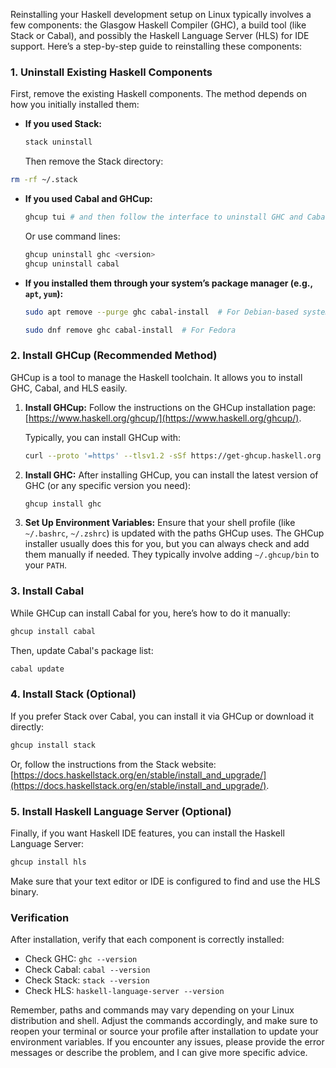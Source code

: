 
Reinstalling your Haskell development setup on Linux typically involves a few components: the Glasgow Haskell Compiler (GHC), a build tool (like Stack or Cabal), and possibly the Haskell Language Server (HLS) for IDE support. Here’s a step-by-step guide to reinstalling these components:

### 1. Uninstall Existing Haskell Components

First, remove the existing Haskell components. The method depends on how you initially installed them:

- **If you used Stack:**
  ```bash
  stack uninstall
  ```
  Then remove the Stack directory:
```bash
rm -rf ~/.stack
```

- **If you used Cabal and GHCup:**
  ```bash
  ghcup tui # and then follow the interface to uninstall GHC and Cabal
  ```
  Or use command lines:
  ```bash
  ghcup uninstall ghc <version>
  ghcup uninstall cabal
  ```

- **If you installed them through your system’s package manager (e.g., `apt`, `yum`):**
  ```bash
  sudo apt remove --purge ghc cabal-install  # For Debian-based systems
  ```
  ```bash
  sudo dnf remove ghc cabal-install  # For Fedora
  ```

### 2. Install GHCup (Recommended Method)

GHCup is a tool to manage the Haskell toolchain. It allows you to install GHC, Cabal, and HLS easily.

1. **Install GHCup:**
   Follow the instructions on the GHCup installation page: [https://www.haskell.org/ghcup/](https://www.haskell.org/ghcup/).
   
   Typically, you can install GHCup with:
   ```bash
   curl --proto '=https' --tlsv1.2 -sSf https://get-ghcup.haskell.org | sh
   ```

2. **Install GHC:**
   After installing GHCup, you can install the latest version of GHC (or any specific version you need):
   ```bash
   ghcup install ghc
   ```

3. **Set Up Environment Variables:**
   Ensure that your shell profile (like `~/.bashrc`, `~/.zshrc`) is updated with the paths GHCup uses. The GHCup installer usually does this for you, but you can always check and add them manually if needed. They typically involve adding `~/.ghcup/bin` to your `PATH`.

### 3. Install Cabal

While GHCup can install Cabal for you, here’s how to do it manually:

```bash
ghcup install cabal
```

Then, update Cabal's package list:

```bash
cabal update
```

### 4. Install Stack (Optional)

If you prefer Stack over Cabal, you can install it via GHCup or download it directly:

```bash
ghcup install stack
```

Or, follow the instructions from the Stack website: [https://docs.haskellstack.org/en/stable/install_and_upgrade/](https://docs.haskellstack.org/en/stable/install_and_upgrade/).

### 5. Install Haskell Language Server (Optional)

Finally, if you want Haskell IDE features, you can install the Haskell Language Server:

```bash
ghcup install hls
```

Make sure that your text editor or IDE is configured to find and use the HLS binary.

### Verification

After installation, verify that each component is correctly installed:

- Check GHC: `ghc --version`
- Check Cabal: `cabal --version`
- Check Stack: `stack --version`
- Check HLS: `haskell-language-server --version`

Remember, paths and commands may vary depending on your Linux distribution and shell. Adjust the commands accordingly, and make sure to reopen your terminal or source your profile after installation to update your environment variables. If you encounter any issues, please provide the error messages or describe the problem, and I can give more specific advice.